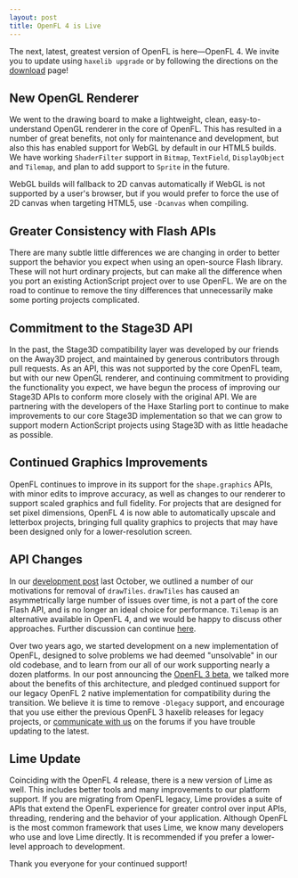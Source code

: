```yaml
---
layout: post
title: OpenFL 4 is Live
---
```


The next, latest, greatest version of OpenFL is here—OpenFL 4. We invite you to update using `haxelib upgrade` or by following the directions on the [download](https://www.openfl.org/download) page!

## New OpenGL Renderer

We went to the drawing board to make a lightweight, clean, easy-to-understand OpenGL renderer in the core of OpenFL. This has resulted in a number of great benefits, not only for maintenance and development, but also this has enabled support for WebGL by default in our HTML5 builds. We have working `ShaderFilter` support in `Bitmap`, `TextField`, `DisplayObject` and `Tilemap`, and plan to add support to `Sprite` in the future.

WebGL builds will fallback to 2D canvas automatically if WebGL is not supported by a user's browser, but if you would prefer to force the use of 2D canvas when targeting HTML5, use `-Dcanvas` when compiling.

## Greater Consistency with Flash APIs

There are many subtle little differences we are changing in order to better support the behavior you expect when using an open-source Flash library. These will not hurt ordinary projects, but can make all the difference when you port an existing ActionScript project over to use OpenFL. We are on the road to continue to remove the tiny differences that unnecessarily make some porting projects complicated.

## Commitment to the Stage3D API

In the past, the Stage3D compatibility layer was developed by our friends on the Away3D project, and maintained by generous contributors through pull requests. As an API, this was not supported by the core OpenFL team, but with our new OpenGL renderer, and continuing commitment to providing the functionality you expect, we have begun the process of improving our Stage3D APIs to conform more closely with the original API. We are partnering with the developers of the Haxe Starling port to continue to make improvements to our core Stage3D implementation so that we can grow to support modern ActionScript projects using Stage3D with as little headache as possible.

## Continued Graphics Improvements

OpenFL continues to improve in its support for the `shape.graphics` APIs, with minor edits to improve accuracy, as well as changes to our renderer to support scaled graphics and full fidelity. For projects that are designed for set pixel dimensions, OpenFL 4 is now able to automatically upscale and letterbox projects, bringing full quality graphics to projects that may have been designed only for a lower-resolution screen.

## API Changes

In our [development post](http://www.openfl.org/blog/2015/10/06/october-update/) last October, we outlined a number of our motivations for removal of `drawTiles`. `drawTiles` has caused an asymmetrically large number of issues over time, is not a part of the core Flash API, and is no longer an ideal choice for performance. `Tilemap` is an alternative available in OpenFL 4, and we would be happy to discuss other approaches. Further discussion can continue [here](http://community.openfl.org/t/type-not-found-openfl-display-tilesheet/7892).

Over two years ago, we started development on a new implementation of OpenFL, designed to solve problems we had deemed "unsolvable" in our old codebase, and to learn from our all of our work supporting nearly a dozen platforms. In our post announcing the [OpenFL 3 beta](http://www.openfl.org/blog/2015/03/20/here-comes-the-first-openfl-3-beta/), we talked more about the benefits of this architecture, and pledged continued support for our legacy OpenFL 2 native implementation for compatibility during the transition. We believe it is time to remove `-Dlegacy` support, and encourage that you use either the previous OpenFL 3 haxelib releases for legacy projects, or [communicate with us](https://community.openfl.org) on the forums if you have trouble updating to the latest.

## Lime Update

Coinciding with the OpenFL 4 release, there is a new version of Lime as well. This includes better tools and many improvements to our platform support. If you are migrating from OpenFL legacy, Lime provides a suite of APIs that extend the OpenFL experience for greater control over input APIs, threading, rendering and the behavior of your application. Although OpenFL is the most common framework that uses Lime, we know many developers who use and love Lime directly. It is recommended if you prefer a lower-level approach to development.

Thank you everyone for your continued support!
